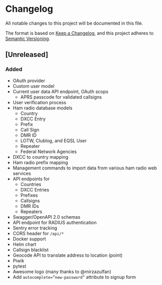 # Changelog
All notable changes to this project will be documented in this file.

The format is based on [Keep a Changelog](https://keepachangelog.com/en/1.0.0/),
and this project adheres to [Semantic Versioning](https://semver.org/spec/v2.0.0.html).

## [Unreleased]
### Added
* OAuth provider
* Custom user model
* Current user data API endpoint, OAuth scops
    * APRS passcode for validated callsigns
* User verification process
* Ham radio database models
    * Country
    * DXCC Entry
    * Prefix
    * Call Sign
    * DMR ID
    * LOTW, Clublog, and EQSL User
    * Repeater
    * Federal Network Agencies
* DXCC to country mapping
* Ham radio prefix mapping
* Management commands to import data from various ham radio web services
* API endpoints for
    * Countries
    * DXCC Entries
    * Prefixes 
    * Callsigns
    * DMR IDs
    * Repeaters
* Swagger/OpenAPI 2.0 schemas
* API endpoint for RADIUS authentication
* Sentry error tracking
* CORS header for `/api/*`
* Docker support
* Helm chart
* Callsign blacklist
* Geocode API to translate address to location (point)
* Piwik
* pytest
* Awesome logo (many thanks to @mirzazulfan)
* Add `autocomplete=”new-password”` attribute to signup form
